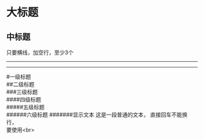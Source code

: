 大标题
=
中标题
-
只要横线，加空行，至少3个

---

***
#一级标题  
##二级标题  
###三级标题  
####四级标题  
#####五级标题  
######六级标题 
#######显示文本
这是一段普通的文本，
直接回车不能换行，<br> 要使用\<br>  


